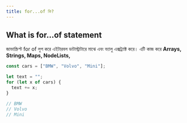 ```yaml
---
title: for...of কি?
---
```

## What is for...of statement

জাভাস্ক্রিপ্ট for of  লুপ করে  এইটারবল ডাটাস্ট্রাটারে মাঝে এবং ভ্যালু এক্সট্র্যাক্ট করে।  এটি কাজ করে  **Arrays, Strings, Maps, NodeLists,**

```javascript
const cars = ["BMW", "Volvo", "Mini"];

let text = "";
for (let x of cars) {
  text += x;
}

// BMW
// Volvo
// Mini
```
